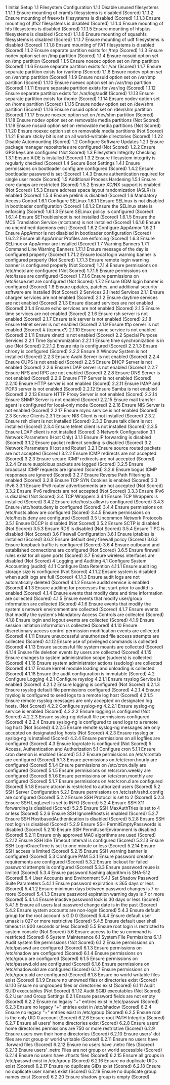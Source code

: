 1 Initial Setup
1.1 Filesystem Configuration
1.1.1 Disable unused filesystems
1.1.1.1 Ensure mounting of cramfs filesystems is disabled (Scored)
1.1.1.2 Ensure mounting of freevxfs filesystems is disabled (Scored)
1.1.1.3 Ensure mounting of jffs2 filesystems is disabled (Scored)
1.1.1.4 Ensure mounting of hfs filesystems is disabled (Scored)
1.1.1.5 Ensure mounting of hfsplus filesystems is disabled (Scored)
1.1.1.6 Ensure mounting of squashfs filesystems is disabled (Scored)
1.1.1.7 Ensure mounting of udf filesystems is disabled (Scored)
1.1.1.8 Ensure mounting of FAT filesystems is disabled (Scored)
1.1.2 Ensure separate partition exists for /tmp (Scored)
1.1.3 Ensure nodev option set on /tmp partition (Scored)
1.1.4 Ensure nosuid option set on /tmp partition (Scored)
1.1.5 Ensure noexec option set on /tmp partition (Scored)
1.1.6 Ensure separate partition exists for /var (Scored)
1.1.7 Ensure separate partition exists for /var/tmp (Scored)
1.1.8 Ensure nodev option set on /var/tmp partition (Scored)
1.1.9 Ensure nosuid option set on /var/tmp partition (Scored)
1.1.10 Ensure noexec option set on /var/tmp partition (Scored)
1.1.11 Ensure separate partition exists for /var/log (Scored)
1.1.12 Ensure separate partition exists for /var/log/audit (Scored)
1.1.13 Ensure separate partition exists for /home (Scored)
1.1.14 Ensure nodev option set on /home partition (Scored)
1.1.15 Ensure nodev option set on /dev/shm partition (Scored)
1.1.16 Ensure nosuid option set on /dev/shm partition (Scored)
1.1.17 Ensure noexec option set on /dev/shm partition (Scored)
1.1.18 Ensure nodev option set on removable media partitions (Not Scored)
1.1.19 Ensure nosuid option set on removable media partitions (Not Scored)
1.1.20 Ensure noexec option set on removable media partitions (Not Scored)
1.1.21 Ensure sticky bit is set on all world-writable directories (Scored)
1.1.22 Disable Automounting (Scored)
1.2 Configure Software Updates
1.2.1 Ensure package manager repositories are configured (Not Scored)
1.2.2 Ensure GPG keys are configured (Not Scored)
1.3 Filesystem Integrity Checking
1.3.1 Ensure AIDE is installed (Scored)
1.3.2 Ensure filesystem integrity is regularly checked (Scored)
1.4 Secure Boot Settings
1.4.1 Ensure permissions on bootloader config are configured (Scored)
1.4.2 Ensure bootloader password is set (Scored)
1.4.3 Ensure authentication required for single user mode (Scored)
1.5 Additional Process Hardening
1.5.1 Ensure core dumps are restricted (Scored)
1.5.2 Ensure XD/NX support is enabled (Not Scored)
1.5.3 Ensure address space layout randomization (ASLR) is enabled (Scored)
1.5.4 Ensure prelink is disabled (Scored)
1.6 Mandatory Access Control
1.6.1 Configure SELinux
1.6.1.1 Ensure SELinux is not disabled in bootloader configuration (Scored)
1.6.1.2 Ensure the SELinux state is enforcing (Scored)
1.6.1.3 Ensure SELinux policy is configured (Scored)
1.6.1.4 Ensure SETroubleshoot is not installed (Scored)
1.6.1.5 Ensure the MCS Translation Service (mcstrans) is not installed (Scored)
1.6.1.6 Ensure no unconfined daemons exist (Scored)
1.6.2 Configure AppArmor
1.6.2.1 Ensure AppArmor is not disabled in bootloader configuration (Scored)
1.6.2.2 Ensure all AppArmor Profiles are enforcing (Scored)
1.6.3 Ensure SELinux or AppArmor are installed (Scored)
1.7 Warning Banners
1.7.1 Command Line Warning Banners
1.7.1.1 Ensure message of the day is configured properly (Scored)
1.7.1.2 Ensure local login warning banner is configured properly (Not Scored)
1.7.1.3 Ensure remote login warning banner is configured properly (Not Scored)
1.7.1.4 Ensure permissions on /etc/motd are configured (Not Scored)
1.7.1.5 Ensure permissions on /etc/issue are configured (Scored)
1.7.1.6 Ensure permissions on /etc/issue.net are configured (Not Scored)
1.7.2 Ensure GDM login banner is configured (Scored)
1.8 Ensure updates, patches, and additional security software are installed (Not Scored)
2 Services
2.1 inetd Services
2.1.1 Ensure chargen services are not enabled (Scored)
2.1.2 Ensure daytime services are not enabled (Scored)
2.1.3 Ensure discard services are not enabled (Scored)
2.1.4 Ensure echo services are not enabled (Scored)
2.1.5 Ensure time services are not enabled (Scored)
2.1.6 Ensure rsh server is not enabled (Scored)
2.1.7 Ensure talk server is not enabled (Scored)
2.1.8 Ensure telnet server is not enabled (Scored)
2.1.9 Ensure tftp server is not enabled (Scored)	# (tcpmux?)
2.1.10 Ensure rsync service is not enabled (Scored)
2.1.11 Ensure xinetd is not enabled (Scored)
2.2 Special Purpose Services
2.2.1 Time Synchronization
2.2.1.1 Ensure time synchronization is in use (Not Scored)
2.2.1.2 Ensure ntp is configured (Scored)
2.2.1.3 Ensure chrony is configured (Scored)
2.2.2 Ensure X Window System is not installed (Scored)
2.2.3 Ensure Avahi Server is not enabled (Scored)
2.2.4 Ensure CUPS is not enabled (Scored)
2.2.5 Ensure DHCP Server is not enabled (Scored)
2.2.6 Ensure LDAP server is not enabled (Scored)
2.2.7 Ensure NFS and RPC are not enabled (Scored)
2.2.8 Ensure DNS Server is not enabled (Scored)
2.2.9 Ensure FTP Server is not enabled (Scored)
2.2.10 Ensure HTTP server is not enabled (Scored)
2.2.11 Ensure IMAP and POP3 server is not enabled (Scored)
2.2.12 Ensure Samba is not enabled (Scored)
2.2.13 Ensure HTTP Proxy Server is not enabled (Scored)
2.2.14 Ensure SNMP Server is not enabled (Scored)
2.2.15 Ensure mail transfer agent is configured for local-only mode (Scored)
2.2.16 Ensure NIS Server is not enabled (Scored)
2.2.17 Ensure rsync service is not enabled (Scored)
2.3 Service Clients
2.3.1 Ensure NIS Client is not installed (Scored)
2.3.2 Ensure rsh client is not installed (Scored)
2.3.3 Ensure talk client is not installed (Scored)
2.3.4 Ensure telnet client is not installed (Scored)
2.3.5 Ensure LDAP client is not installed (Scored)
3 Network Configuration
3.1 Network Parameters (Host Only)
3.1.1 Ensure IP forwarding is disabled (Scored)
3.1.2 Ensure packet redirect sending is disabled (Scored)
3.2 Network Parameters (Host and Router)
3.2.1 Ensure source routed packets are not accepted (Scored)
3.2.2 Ensure ICMP redirects are not accepted (Scored)
3.2.3 Ensure secure ICMP redirects are not accepted (Scored)
3.2.4 Ensure suspicious packets are logged (Scored)
3.2.5 Ensure broadcast ICMP requests are ignored (Scored)
3.2.6 Ensure bogus ICMP responses are ignored (Scored)
3.2.7 Ensure Reverse Path Filtering is enabled (Scored)
3.2.8 Ensure TCP SYN Cookies is enabled (Scored)
3.3 IPv6
3.3.1 Ensure IPv6 router advertisements are not accepted (Not Scored)
3.3.2 Ensure IPv6 redirects are not accepted (Not Scored)
3.3.3 Ensure IPv6 is disabled (Not Scored)
3.4 TCP Wrappers
3.4.1 Ensure TCP Wrappers is installed (Scored)
3.4.2 Ensure /etc/hosts.allow is configured (Scored)
3.4.3 Ensure /etc/hosts.deny is configured (Scored)
3.4.4 Ensure permissions on /etc/hosts.allow are configured (Scored)
3.4.5 Ensure permissions on /etc/hosts.deny are configured (Scored)
3.5 Uncommon Network Protocols
3.5.1 Ensure DCCP is disabled (Not Scored)
3.5.2 Ensure SCTP is disabled (Not Scored)
3.5.3 Ensure RDS is disabled (Not Scored)
3.5.4 Ensure TIPC is disabled (Not Scored)
3.6 Firewall Configuration
3.6.1 Ensure iptables is installed (Scored)
3.6.2 Ensure default deny firewall policy (Scored)
3.6.3 Ensure loopback traffic is configured (Scored)
3.6.4 Ensure outbound and established connections are configured (Not Scored)
3.6.5 Ensure firewall rules exist for all open ports (Scored)
3.7 Ensure wireless interfaces are disabled (Not Scored)
4 Logging and Auditing
4.1 Configure System Accounting (auditd)
4.1.1 Configure Data Retention
4.1.1.1 Ensure audit log storage size is configured (Not Scored)
4.1.1.2 Ensure system is disabled when audit logs are full (Scored)
4.1.1.3 Ensure audit logs are not automatically deleted (Scored)
4.1.2 Ensure auditd service is enabled (Scored)
4.1.3 Ensure auditing for processes that start prior to auditd is enabled (Scored)
4.1.4 Ensure events that modify date and time information are collected (Scored)
4.1.5 Ensure events that modify user/group information are collected (Scored)
4.1.6 Ensure events that modify the system's network environment are collected (Scored)
4.1.7 Ensure events that modify the system's Mandatory Access Controls are collected (Scored)
4.1.8 Ensure login and logout events are collected (Scored)
4.1.9 Ensure session initiation information is collected (Scored)
4.1.10 Ensure discretionary access control permission modification events are collected (Scored)
4.1.11 Ensure unsuccessful unauthorized file access attempts are collected (Scored)
4.1.12 Ensure use of privileged commands is collected (Scored)
4.1.13 Ensure successful file system mounts are collected (Scored)
4.1.14 Ensure file deletion events by users are collected (Scored)
4.1.15 Ensure changes to system administration scope (sudoers) is collected (Scored)
4.1.16 Ensure system administrator actions (sudolog) are collected (Scored)
4.1.17 Ensure kernel module loading and unloading is collected (Scored)
4.1.18 Ensure the audit configuration is immutable (Scored)
4.2 Configure Logging
4.2.1 Configure rsyslog
4.2.1.1 Ensure rsyslog Service is enabled (Scored)
4.2.1.2 Ensure logging is configured (Not Scored)
4.2.1.3 Ensure rsyslog default file permissions configured (Scored)
4.2.1.4 Ensure rsyslog is configured to send logs to a remote log host (Scored)
4.2.1.5 Ensure remote rsyslog messages are only accepted on designated log hosts. (Not Scored)
4.2.2 Configure syslog-ng
4.2.2.1 Ensure syslog-ng service is enabled (Scored)
4.2.2.2 Ensure logging is configured (Not Scored)
4.2.2.3 Ensure syslog-ng default file permissions configured (Scored)
4.2.2.4 Ensure syslog-ng is configured to send logs to a remote log host (Not Scored)
4.2.2.5 Ensure remote syslog-ng messages are only accepted on designated log hosts (Not Scored)
4.2.3 Ensure rsyslog or syslog-ng is installed (Scored)
4.2.4 Ensure permissions on all logfiles are configured (Scored)
4.3 Ensure logrotate is configured (Not Scored)
5 Access, Authentication and Authorization
5.1 Configure cron
5.1.1 Ensure cron daemon is enabled (Scored)
5.1.2 Ensure permissions on /etc/crontab are configured (Scored)
5.1.3 Ensure permissions on /etc/cron.hourly are configured (Scored)
5.1.4 Ensure permissions on /etc/cron.daily are configured (Scored)
5.1.5 Ensure permissions on /etc/cron.weekly are configured (Scored)
5.1.6 Ensure permissions on /etc/cron.monthly are configured (Scored)
5.1.7 Ensure permissions on /etc/cron.d are configured (Scored)
5.1.8 Ensure at/cron is restricted to authorized users (Scored)
5.2 SSH Server Configuration
5.2.1 Ensure permissions on /etc/ssh/sshd_config are configured (Scored)
5.2.2 Ensure SSH Protocol is set to 2 (Scored)
5.2.3 Ensure SSH LogLevel is set to INFO (Scored)
5.2.4 Ensure SSH X11 forwarding is disabled (Scored)
5.2.5 Ensure SSH MaxAuthTries is set to 4 or less (Scored)
5.2.6 Ensure SSH IgnoreRhosts is enabled (Scored)
5.2.7 Ensure SSH HostbasedAuthentication is disabled (Scored)
5.2.8 Ensure SSH root login is disabled (Scored)
5.2.9 Ensure SSH PermitEmptyPasswords is disabled (Scored)
5.2.10 Ensure SSH PermitUserEnvironment is disabled (Scored)
5.2.11 Ensure only approved MAC algorithms are used (Scored)
5.2.12 Ensure SSH Idle Timeout Interval is configured (Scored)
5.2.13 Ensure SSH LoginGraceTime is set to one minute or less (Scored)
5.2.14 Ensure SSH access is limited (Scored)
5.2.15 Ensure SSH warning banner is configured (Scored)
5.3 Configure PAM
5.3.1 Ensure password creation requirements are configured (Scored)
5.3.2 Ensure lockout for failed password attempts is configured (Scored)
5.3.3 Ensure password reuse is limited (Scored)
5.3.4 Ensure password hashing algorithm is SHA-512 (Scored)
5.4 User Accounts and Environment
5.4.1 Set Shadow Password Suite Parameters
5.4.1.1 Ensure password expiration is 365 days or less (Scored)
5.4.1.2 Ensure minimum days between password changes is 7 or more (Scored)
5.4.1.3 Ensure password expiration warning days is 7 or more (Scored)
5.4.1.4 Ensure inactive password lock is 30 days or less (Scored)
5.4.1.5 Ensure all users last password change date is in the past (Scored)
5.4.2 Ensure system accounts are non-login (Scored)
5.4.3 Ensure default group for the root account is GID 0 (Scored)
5.4.4 Ensure default user umask is 027 or more restrictive (Scored)
5.4.5 Ensure default user shell timeout is 900 seconds or less (Scored)
5.5 Ensure root login is restricted to system console (Not Scored)
5.6 Ensure access to the su command is restricted (Scored)
6 System Maintenance
6.1 System File Permissions
6.1.1 Audit system file permissions (Not Scored)
6.1.2 Ensure permissions on /etc/passwd are configured (Scored)
6.1.3 Ensure permissions on /etc/shadow are configured (Scored)
6.1.4 Ensure permissions on /etc/group are configured (Scored)
6.1.5 Ensure permissions on /etc/passwd.old are configured (Scored)
6.1.6 Ensure permissions on /etc/shadow.old are configured (Scored)
6.1.7 Ensure permissions on /etc/group.old are configured (Scored)
6.1.8 Ensure no world writable files exist (Scored)
6.1.9 Ensure no unowned files or directories exist (Scored)
6.1.10 Ensure no ungrouped files or directories exist (Scored)
6.1.11 Audit SUID executables (Not Scored)
6.1.12 Audit SGID executables (Not Scored)
6.2 User and Group Settings
6.2.1 Ensure password fields are not empty (Scored)
6.2.2 Ensure no legacy "+" entries exist in /etc/passwd (Scored)
6.2.3 Ensure no legacy "+" entries exist in /etc/shadow (Scored)
6.2.4 Ensure no legacy "+" entries exist in /etc/group (Scored)
6.2.5 Ensure root is the only UID 0 account (Scored)
6.2.6 Ensure root PATH Integrity (Scored)
6.2.7 Ensure all users' home directories exist (Scored)
6.2.8 Ensure users' home directories permissions are 750 or more restrictive (Scored)
6.2.9 Ensure users own their home directories (Scored)
6.2.10 Ensure users' dot files are not group or world writable (Scored)
6.2.11 Ensure no users have .forward files (Scored)
6.2.12 Ensure no users have .netrc files (Scored)
6.2.13 Ensure users' .netrc Files are not group or world accessible (Scored)
6.2.14 Ensure no users have .rhosts files (Scored)
6.2.15 Ensure all groups in /etc/passwd exist in /etc/group (Scored)
6.2.16 Ensure no duplicate UIDs exist (Scored)
6.2.17 Ensure no duplicate GIDs exist (Scored)
6.2.18 Ensure no duplicate user names exist (Scored)
6.2.19 Ensure no duplicate group names exist (Scored)
6.2.20 Ensure shadow group is empty (Scored)